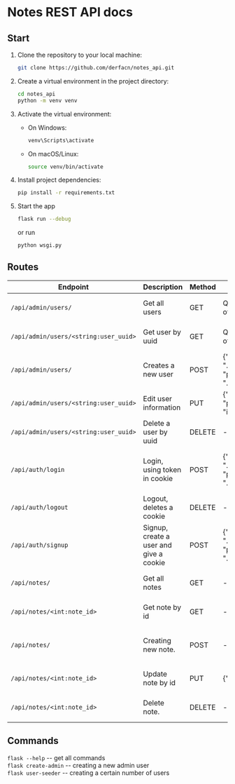 # Notes REST API docs

## Start

1. Clone the repository to your local machine:

   ```bash
   git clone https://github.com/derfacn/notes_api.git
   ```

2. Create a virtual environment in the project directory:

   ```bash
   cd notes_api
   python -m venv venv
   ```

3. Activate the virtual environment:

   - On Windows:

     ```bash
     venv\Scripts\activate
     ```

   - On macOS/Linux:

     ```bash
     source venv/bin/activate
     ```

4. Install project dependencies:

   ```bash
   pip install -r requirements.txt
   ```
   
5. Start the app

   ```bash
   flask run --debug
   ```
   
    or run 
    ```bash
    python wsgi.py
    ```

## Routes

| Endpoint                              | Description                             | Method | Request                                | Response                                |
|---------------------------------------|-----------------------------------------|--------|----------------------------------------|-----------------------------------------|
| `/api/admin/users/`                   | Get all users                           | GET    | Query: limit, offset, fields           | 200: OK, 404: Not Found                 |
| `/api/admin/users/<string:user_uuid>` | Get user by uuid                        | GET    | Query: limit, offset, fields           | 200: OK, 404: Not Found                 |
| `/api/admin/users/`                   | Creates a new user                      | POST   | {"username": "...", "password": "..."} | 201: Created, 409: Conflict             |
| `/api/admin/users/<string:user_uuid>` | Edit user information                   | PUT    | {"username", "password", "is_admin"}   | 200: OK, 404: Not Found                 |
| `/api/admin/users/<string:user_uuid>` | Delete a user by uuid                   | DELETE | -                                      | 200: OK, 404: Not Found                 |
| `/api/auth/login`                     | Login, using token in cookie            | POST   | {"username": "...", "password": "..."} | 200: OK, 403: Forbidden, 404: Not Found |
| `/api/auth/logout`                    | Logout, deletes a cookie                | DELETE | -                                      | 200: OK                                 |
| `/api/auth/signup`                    | Signup, create a user and give a cookie | POST   | {"username": "...", "password": "..."} | 201: Created, 409: Conflict             |
| `/api/notes/`                         | Get all notes                           | GET    | -                                      | 200: OK, 404: Not Found                 |
| `/api/notes/<int:note_id>`            | Get note by id                          | GET    | -                                      | 200: OK, 404: Not Found                 |
| `/api/notes/`                         | Creating new note.                      | POST   | -                                      | 201: Created, 403: Forbidden            |
| `/api/notes/<int:note_id>`            | Update note by id                       | PUT    | {"text": "..."}                        | 200: OK, 404: Not Found                 |
| `/api/notes/<int:note_id>`            | Delete note.                            | DELETE | -                                      | 200: OK, 404: Not Found                 |


## Commands

`flask --help` -- get all commands  
`flask create-admin` -- creating a new admin user  
`flask user-seeder` -- creating a certain number of users
